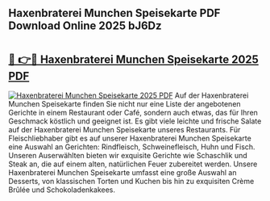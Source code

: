 ## Haxenbraterei Munchen Speisekarte PDF Download Online 2025 bJ6Dz

# <h2><a href="http://gcd7rui.nevu.top/?p=Haxenbraterei+Munchen+Speisekarte">🔗 👉🔴 Haxenbraterei Munchen Speisekarte 2025 PDF</a></h2>

[![Haxenbraterei Munchen Speisekarte 2025 PDF](https://i.imgur.com/dBaPXMq.png)](http://gcd7rui.nevu.top/?p=Haxenbraterei+Munchen+Speisekarte)
Auf der Haxenbraterei Munchen Speisekarte finden Sie nicht nur eine Liste der angebotenen Gerichte in einem Restaurant oder Café, sondern auch etwas, das für Ihren Geschmack köstlich und geeignet ist. Es gibt viele leichte und frische Salate auf der Haxenbraterei Munchen Speisekarte unseres Restaurants. Für Fleischliebhaber gibt es auf unserer Haxenbraterei Munchen Speisekarte eine Auswahl an Gerichten: Rindfleisch, Schweinefleisch, Huhn und Fisch. Unseren Auserwählten bieten wir exquisite Gerichte wie Schaschlik und Steak an, die auf einem alten, natürlichen Feuer zubereitet werden. Unsere Haxenbraterei Munchen Speisekarte umfasst eine große Auswahl an Desserts, von klassischen Torten und Kuchen bis hin zu exquisiten Crème Brûlée und Schokoladenkakees.
